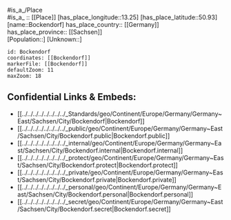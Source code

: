 ﻿---
location: [50.93,13.25] 
mapzoom: [7,12] 
mapmarker: city 
type: City
tags:
- geo/City


SpocWebEntityId: 29245
isDeleted: false
confidential: public

---
#is_a_/Place  
#is_a_ :: [[Place]] 
[has_place_longitude::13.25] 
[has_place_latitude::50.93] 
[name::Bockendorf] 
has_place_country:: [[Germany]]  
has_place_province:: [[Sachsen]]  
[Population::] 
[Unknown::] 


```leaflet
id: Bockendorf
coordinates: [[Bockendorf]] 
markerFile: [[Bockendorf]] 
defaultZoom: 11 
maxZoom: 18
```


## Confidential Links & Embeds: 
- [[../../../../../../../../_Standards/geo/Continent/Europe/Germany/Germany~East/Sachsen/City/Bockendorf|Bockendorf]] 
- [[../../../../../../../../_public/geo/Continent/Europe/Germany/Germany~East/Sachsen/City/Bockendorf.public|Bockendorf.public]] 
- [[../../../../../../../../_internal/geo/Continent/Europe/Germany/Germany~East/Sachsen/City/Bockendorf.internal|Bockendorf.internal]] 
- [[../../../../../../../../_protect/geo/Continent/Europe/Germany/Germany~East/Sachsen/City/Bockendorf.protect|Bockendorf.protect]] 
- [[../../../../../../../../_private/geo/Continent/Europe/Germany/Germany~East/Sachsen/City/Bockendorf.private|Bockendorf.private]] 
- [[../../../../../../../../_personal/geo/Continent/Europe/Germany/Germany~East/Sachsen/City/Bockendorf.personal|Bockendorf.personal]] 
- [[../../../../../../../../_secret/geo/Continent/Europe/Germany/Germany~East/Sachsen/City/Bockendorf.secret|Bockendorf.secret]] 
